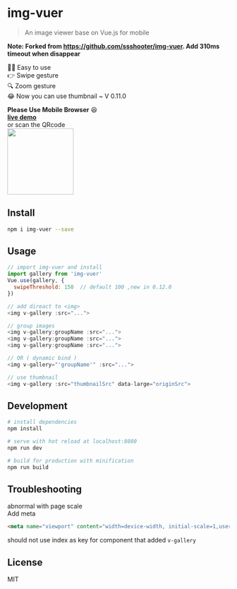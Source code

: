 # img-vuer

> An image viewer base on Vue.js for mobile 

**Note: Forked from https://github.com/ssshooter/img-vuer. Add 310ms timeout when disappear**

:ok_woman: Easy to use    
:point_right: Swipe gesture    
:mag: Zoom gesture     
:joy: Now you can use thumbnail ~ V 0.11.0

**Please Use Mobile Browser** :satisfied:      
**[live demo](https://ssshooter.github.io/img-vuer/index.html)**      
or scan the QRcode    
<img width="150px" src="./QRcode.png">    

## Install
``` bash
npm i img-vuer --save
```
## Usage
```javascript
// import img-vuer and install
import gallery from 'img-vuer'
Vue.use(gallery, { 
  swipeThreshold: 150  // default 100 ,new in 0.12.0
})

// add direact to <img>
<img v-gallery :src="...">

// group images
<img v-gallery:groupName :src="...">
<img v-gallery:groupName :src="...">
<img v-gallery:groupName :src="...">

// OR ( dynamic bind )
<img v-gallery="'groupName'" :src="...">

// use thumbnail
<img v-gallery :src="thumbnailSrc" data-large="originSrc">
```
## Development
``` bash
# install dependencies
npm install

# serve with hot reload at localhost:8080
npm run dev

# build for production with minification
npm run build
```
## Troubleshooting
abnormal with page scale      
Add meta      
```html
<meta name="viewport" content="width=device-width, initial-scale=1,user-scalable=0, maximum-scale=1">
```
should not use index as key for component that added `v-gallery`
## License
MIT  


